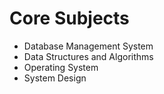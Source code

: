 # Core Subjects
- Database Management System
- Data Structures and Algorithms
- Operating System
- System Design
